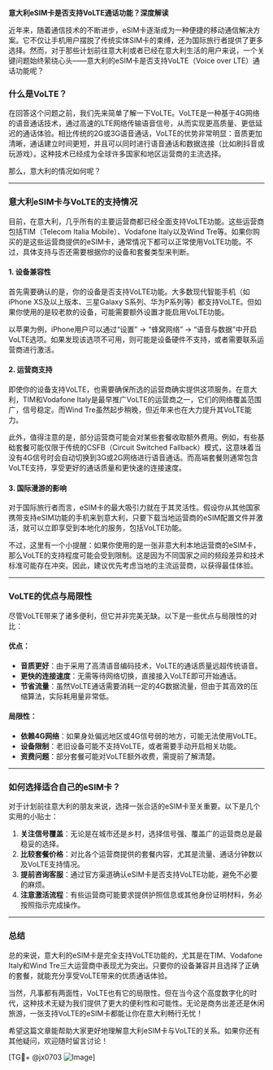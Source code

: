 **意大利eSIM卡是否支持VoLTE通话功能？深度解读**

近年来，随着通信技术的不断进步，eSIM卡逐渐成为一种便捷的移动通信解决方案。它不仅让手机用户摆脱了传统实体SIM卡的束缚，还为国际旅行者提供了更多选择。然而，对于那些计划前往意大利或者已经在意大利生活的用户来说，一个关键问题始终萦绕心头——意大利的eSIM卡是否支持VoLTE（Voice over LTE）通话功能呢？

### 什么是VoLTE？
在回答这个问题之前，我们先来简单了解一下VoLTE。VoLTE是一种基于4G网络的语音通话技术，通过高速的LTE网络传输语音信号，从而实现更高质量、更低延迟的通话体验。相比传统的2G或3G语音通话，VoLTE的优势非常明显：音质更加清晰，通话建立时间更短，并且可以同时进行语音通话和数据连接（比如刷抖音或玩游戏）。这种技术已经成为全球许多国家和地区运营商的主流选择。

那么，意大利的情况如何呢？

---

### 意大利eSIM卡与VoLTE的支持情况

目前，在意大利，几乎所有的主要运营商都已经全面支持VoLTE功能。这些运营商包括TIM（Telecom Italia Mobile）、Vodafone Italy以及Wind Tre等。如果你购买的是这些运营商提供的eSIM卡，通常情况下都可以正常使用VoLTE功能。不过，具体支持与否还需要根据你的设备和套餐类型来判断。

#### 1. **设备兼容性**
首先需要确认的是，你的设备是否支持VoLTE功能。大多数现代智能手机（如iPhone XS及以上版本、三星Galaxy S系列、华为P系列等）都支持VoLTE。但如果你使用的是较老款的设备，可能需要额外设置才能启用VoLTE功能。

以苹果为例，iPhone用户可以通过“设置” -> “蜂窝网络” -> “语音与数据”中开启VoLTE选项。如果发现该选项不可用，则可能是设备硬件不支持，或者需要联系运营商进行激活。

#### 2. **运营商支持**
即使你的设备支持VoLTE，也需要确保所选的运营商确实提供这项服务。在意大利，TIM和Vodafone Italy是最早推广VoLTE的运营商之一，它们的网络覆盖范围广，信号稳定。而Wind Tre虽然起步稍晚，但近年来也在大力提升其VoLTE能力。

此外，值得注意的是，部分运营商可能会对某些套餐收取额外费用。例如，有些基础套餐可能仅限于传统的CSFB（Circuit Switched Fallback）模式，这意味着当没有4G信号时会自动切换到3G或2G网络进行语音通话。而高端套餐则通常包含VoLTE支持，享受更好的通话质量和更快速的连接速度。

#### 3. **国际漫游的影响**
对于国际旅行者而言，eSIM卡的最大吸引力就在于其灵活性。假设你从其他国家携带支持eSIM功能的手机来到意大利，只要下载当地运营商的eSIM配置文件并激活，就可以立即享受到本地化的服务，包括VoLTE功能。

不过，这里有一个小提醒：如果你使用的是一张非意大利本地运营商的eSIM卡，那么VoLTE的支持程度可能会受到限制。这是因为不同国家之间的频段差异和技术标准可能存在冲突。因此，建议优先考虑当地的主流运营商，以获得最佳体验。

---

### VoLTE的优点与局限性

尽管VoLTE带来了诸多便利，但它并非完美无缺。以下是一些优点与局限性的对比：

#### 优点：
- **音质更好**：由于采用了高清语音编码技术，VoLTE的通话质量远超传统语音。
- **更快的连接速度**：无需等待网络切换，直接接入VoLTE即可开始通话。
- **节省流量**：虽然VoLTE通话需要消耗一定的4G数据流量，但由于其高效的压缩算法，实际耗用量非常低。

#### 局限性：
- **依赖4G网络**：如果身处偏远地区或4G信号弱的地方，可能无法使用VoLTE。
- **设备限制**：老旧设备可能不支持VoLTE，或者需要手动开启相关功能。
- **资费问题**：部分套餐可能对VoLTE额外收费，需提前了解清楚。

---

### 如何选择适合自己的eSIM卡？

对于计划前往意大利的朋友来说，选择一张合适的eSIM卡至关重要。以下是几个实用的小贴士：

1. **关注信号覆盖**：无论是在城市还是乡村，选择信号强、覆盖广的运营商总是最稳妥的选择。
2. **比较套餐价格**：对比各个运营商提供的套餐内容，尤其是流量、通话分钟数以及VoLTE支持情况。
3. **提前咨询客服**：通过官方渠道确认eSIM卡是否支持VoLTE功能，避免不必要的麻烦。
4. **注意激活流程**：有些运营商可能要求提供护照信息或其他身份证明材料，务必按照指示完成操作。

---

### 总结

总的来说，意大利的eSIM卡是完全支持VoLTE功能的，尤其是在TIM、Vodafone Italy和Wind Tre三大运营商中表现尤为突出。只要你的设备兼容并且选择了正确的套餐，就能充分享受VoLTE带来的优质通话体验。

当然，凡事都有两面性，VoLTE也有它的局限性。但在当今这个高度数字化的时代，这种技术无疑为我们提供了更大的便利性和可能性。无论是商务出差还是休闲旅游，一张支持VoLTE的eSIM卡都能让你在意大利畅行无忧！

希望这篇文章能帮助大家更好地理解意大利eSIM卡与VoLTE的关系。如果你还有其他疑问，欢迎随时留言讨论！

[TG💪+ @jx0703 ![Image](https://github.com/user-attachments/assets/dbca1d08-cadb-493c-b0ec-ad6f7a83f270)]